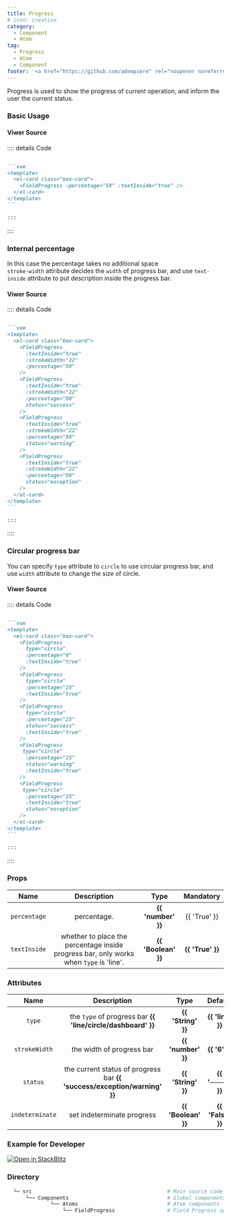 ```yaml
---
title: Progress
# icon: creative
category:
  - Component
  - Atom
tag:
  - Progress
  - Atom
  - Component
footer: '<a href="https://github.com/adempiere" rel="noopener noreferrer" target="_blank">ADempiere Community</a> | <a href="https://www.adempiere.io/about/site">About Site</a>'
---
```


<span>


Progress is used to show the progress of current operation, and inform the user the current status.

### Basic Usage

<ProgressBasic />

#### Viwer Source

:::: details Code

````md

```vue
<template>
  <el-card class="box-card">
    <FieldProgress :percentage="50" :textInside="true" />
  </el-card>
</template>
```

:::
````

::::

### Internal percentage

In this case the percentage takes no additional space
<br>
`stroke-width` attribute decides the `width` of progress bar, and use `text-inside` attribute to put description inside the progress bar.

<ProgressInternalPercentage />

#### Viwer Source

:::: details Code

````md

```vue
<template>
  <el-card class="box-card">
    <FieldProgress
      :textInside="true"
      :strokeWidth="22"
      :percentage="80"
    />
    <FieldProgress
      :textInside="true"
      :strokeWidth="22"
      :percentage="80"
      status="success"
    />
    <FieldProgress
      :textInside="true"
      :strokeWidth="22"
      :percentage="80"
      status="warning"
    />
    <FieldProgress
      :textInside="true"
      :strokeWidth="22"
      :percentage="80"
      status="exception"
    />
  </el-card>
</template>
```

:::
````

::::

### Circular progress bar

You can specify `type` attribute to `circle` to use circular progress bar, and use `width` attribute to change the size of circle.

<ProgressType />

#### Viwer Source

:::: details Code

````md

```vue
<template>
  <el-card class="box-card">
    <FieldProgress
      type="circle"
      :percentage="0"
      :textInside="true"
    />
    <FieldProgress
      type="circle"
      :percentage="25"
      :textInside="true"
    />
    <FieldProgress
      type="circle"
      :percentage="25"
      status="success"
      :textInside="true"
    />
    <FieldProgress
     type="circle"
      :percentage="25"
      status="warning"
      :textInside="true"
    />
    <FieldProgress
     type="circle"
      :percentage="25"
      :textInside="true"
      status="exception"
    />
  </el-card>
</template>
```

:::
````

::::

### Props

  |   Name    | Description | Type  | Mandatory |
  | :---------: | :-----------: | :-----------------: | :-----------: |
  |    `percentage`  | percentage.  | <el-tag effect="Light">  **{{ 'number' }}** </el-tag>  |  <el-tag effect="dark" round > {{ 'True' }} </el-tag> |
  |    `textInside`  | whether to place the percentage inside progress bar, only works when `type` is 'line'.  | <el-tag effect="Light">  **{{ 'Boolean' }}** </el-tag>  |  <el-tag effect="dark" round > **{{ 'True' }}** </el-tag> |


### Attributes

  |   Name    | Description | Type   | Default |
  | :---------: | :-----------: | :-----------------: | :-----------: |
  | `type`    | the `type` of progress bar <el-tag effect="Light"> **{{ 'line/circle/dashboard' }}** </el-tag> | <el-tag effect="Light">  **{{ 'String' }}** </el-tag> | <el-tag effect="dark" round > **{{ 'line' }}** </el-tag> |
  | `strokeWidth`    | the width of progress bar  | <el-tag effect="Light">  **{{ 'number' }}** </el-tag> | <el-tag effect="dark" round > **{{ '6' }}** </el-tag> |
  | `status`    | the current status of progress bar <el-tag effect="Light"> **{{ 'success/exception/warning' }}** </el-tag>  | <el-tag effect="Light">  **{{ 'String' }}** </el-tag> | <el-tag effect="dark" round > **{{ '────' }}** </el-tag> |
  | `indeterminate`    | set indeterminate progress  | <el-tag effect="Light">  **{{ 'Boolean' }}** </el-tag> | <el-tag effect="dark" round > **{{ 'False' }}** </el-tag> |

### Example for Developer


[![Open in StackBlitz](https://developer.stackblitz.com/img/open_in_stackblitz.svg)](https://stackblitz.com/edit/fields-progress?file=app.vue)


### Directory


```bash
  └─ src                                            # Main source code.
      └── Components                                # Global components
              └── Atoms                             # Atom components
                  └── FieldProgress                 # Field Progress specific components.
```

</span>

<style>
	:root {
	--content-width: 1300px !important;
	}
</style>
